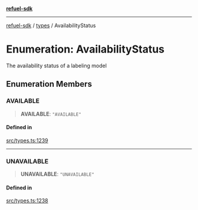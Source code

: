 [**refuel-sdk**](../../README.md)

***

[refuel-sdk](../../modules.md) / [types](../README.md) / AvailabilityStatus

# Enumeration: AvailabilityStatus

The availability status of a labeling model

## Enumeration Members

### AVAILABLE

> **AVAILABLE**: `"AVAILABLE"`

#### Defined in

[src/types.ts:1239](https://github.com/refuel-ai/refuel-sdk/blob/d0bf0a37e69cf6e99e0c214ac03b050c5c5d48a2/src/types.ts#L1239)

***

### UNAVAILABLE

> **UNAVAILABLE**: `"UNAVAILABLE"`

#### Defined in

[src/types.ts:1238](https://github.com/refuel-ai/refuel-sdk/blob/d0bf0a37e69cf6e99e0c214ac03b050c5c5d48a2/src/types.ts#L1238)
